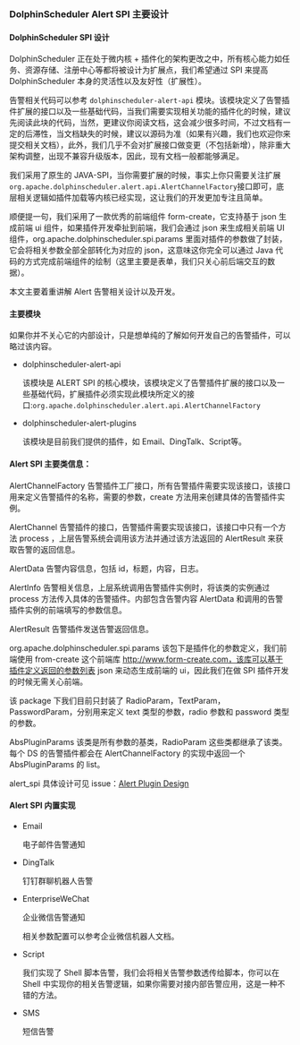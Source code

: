 ### DolphinScheduler Alert SPI 主要设计

#### DolphinScheduler SPI 设计

DolphinScheduler 正在处于微内核 + 插件化的架构更改之中，所有核心能力如任务、资源存储、注册中心等都将被设计为扩展点，我们希望通过 SPI 来提高 DolphinScheduler 本身的灵活性以及友好性（扩展性）。

告警相关代码可以参考 `dolphinscheduler-alert-api` 模块。该模块定义了告警插件扩展的接口以及一些基础代码，当我们需要实现相关功能的插件化的时候，建议先阅读此块的代码，当然，更建议你阅读文档，这会减少很多时间，不过文档有一定的后滞性，当文档缺失的时候，建议以源码为准（如果有兴趣，我们也欢迎你来提交相关文档），此外，我们几乎不会对扩展接口做变更（不包括新增），除非重大架构调整，出现不兼容升级版本，因此，现有文档一般都能够满足。

我们采用了原生的 JAVA-SPI，当你需要扩展的时候，事实上你只需要关注扩展`org.apache.dolphinscheduler.alert.api.AlertChannelFactory`接口即可，底层相关逻辑如插件加载等内核已经实现，这让我们的开发更加专注且简单。

顺便提一句，我们采用了一款优秀的前端组件 form-create，它支持基于 json 生成前端 ui 组件，如果插件开发牵扯到前端，我们会通过 json 来生成相关前端 UI 组件，org.apache.dolphinscheduler.spi.params 里面对插件的参数做了封装，它会将相关参数全部全部转化为对应的 json，这意味这你完全可以通过 Java 代码的方式完成前端组件的绘制（这里主要是表单，我们只关心前后端交互的数据）。

本文主要着重讲解 Alert 告警相关设计以及开发。

#### 主要模块

如果你并不关心它的内部设计，只是想单纯的了解如何开发自己的告警插件，可以略过该内容。

* dolphinscheduler-alert-api

  该模块是 ALERT SPI 的核心模块，该模块定义了告警插件扩展的接口以及一些基础代码，扩展插件必须实现此模块所定义的接口:`org.apache.dolphinscheduler.alert.api.AlertChannelFactory`

* dolphinscheduler-alert-plugins

  该模块是目前我们提供的插件，如 Email、DingTalk、Script等。


#### Alert SPI 主要类信息：

AlertChannelFactory
告警插件工厂接口，所有告警插件需要实现该接口，该接口用来定义告警插件的名称，需要的参数，create 方法用来创建具体的告警插件实例。

AlertChannel
告警插件的接口，告警插件需要实现该接口，该接口中只有一个方法 process ，上层告警系统会调用该方法并通过该方法返回的 AlertResult 来获取告警的返回信息。

AlertData
告警内容信息，包括 id，标题，内容，日志。

AlertInfo
告警相关信息，上层系统调用告警插件实例时，将该类的实例通过 process 方法传入具体的告警插件。内部包含告警内容 AlertData 和调用的告警插件实例的前端填写的参数信息。

AlertResult
告警插件发送告警返回信息。

org.apache.dolphinscheduler.spi.params
该包下是插件化的参数定义，我们前端使用 from-create 这个前端库 http://www.form-create.com，该库可以基于插件定义返回的参数列表 json 来动态生成前端的 ui，因此我们在做 SPI 插件开发的时候无需关心前端。

该 package 下我们目前只封装了 RadioParam，TextParam，PasswordParam，分别用来定义 text 类型的参数，radio 参数和 password 类型的参数。

AbsPluginParams 该类是所有参数的基类，RadioParam 这些类都继承了该类。每个 DS 的告警插件都会在 AlertChannelFactory 的实现中返回一个 AbsPluginParams 的 list。

alert_spi 具体设计可见 issue：[Alert Plugin Design](https://github.com/apache/incubator-dolphinscheduler/issues/3049)

#### Alert SPI 内置实现

* Email

  电子邮件告警通知

* DingTalk

  钉钉群聊机器人告警

* EnterpriseWeChat

  企业微信告警通知

  相关参数配置可以参考企业微信机器人文档。
* Script

  我们实现了 Shell 脚本告警，我们会将相关告警参数透传给脚本，你可以在 Shell 中实现你的相关告警逻辑，如果你需要对接内部告警应用，这是一种不错的方法。

* SMS

  短信告警
